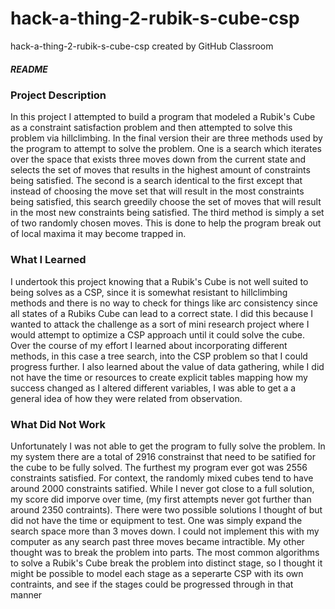 # hack-a-thing-2-rubik-s-cube-csp
hack-a-thing-2-rubik-s-cube-csp created by GitHub Classroom

##### README

### Project Description

  In this project I attempted to build a program that modeled a Rubik's Cube as a constraint satisfaction problem and then
  attempted to solve this problem via hillclimbing.  In the final version their are three methods used by the program to attempt
  to solve the problem.  One is a search which iterates over the space that exists three moves down from the current state and
  selects the set of moves that results in the highest amount of constraints being satisfied.  The second is a search identical to the
  first except that instead of choosing the move set that will result in the most constraints being satisfied, this search
  greedily choose the set of moves that will result in the most new constraints being satisfied.  The third method is simply
  a set of two randomly chosen moves.  This is done to help the program break out of local maxima it may become trapped in.
  
  ### What I Learned
  
  I undertook this project knowing that a Rubik's Cube is not well suited to being solves as a CSP, since it is somewhat resistant to
  hillclimbing methods and there is no way to check for things like arc consistency since all states of a Rubiks Cube can 
  lead to a correct state.  I did this because I wanted to attack the challenge as a sort of mini research project where I 
  would attempt to optimize a CSP approach until it could solve the cube.  Over the course of my effort I learned about incorporating
  different methods, in this case a tree search, into the CSP problem so that I could progress further.  I also learned about the 
  value of data gathering, while I did not have the time or resources to create explicit tables mapping how my success changed as 
  I altered different variables, I was able to get a a general idea of how they were related from observation.
  
  ### What Did Not Work
  
  Unfortunately I was not able to get the program to fully solve the problem.  In my system there are a total of 2916 constrainst that need
  to be satified for the cube to be fully solved.  The furthest my program ever got was 2556 constraints satisfied.  For context,
  the randomly mixed cubes tend to have around 2000 constraints satified.  While I never got close to a full solution, my score
  did imporve over time, (my first attempts never got further than around 2350 contraints).  There were two possible solutions
  I thought of but did not have the time or equipment to test.  One was simply expand the search space more than 3 moves down.    I could not implement this with my computer as any search past three moves became intractible.  My other thought was to break the 
  problem into parts.  The most common algorithms to solve a Rubik's Cube break the problem into distinct stage, so I thought
  it might be possible to model each stage as a seperarte CSP with its own contraints, and see if the stages could be progressed 
  through in that manner
